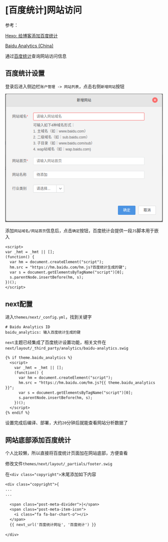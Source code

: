 
# [百度统计]网站访问

参考：

[Hexo: 给博客添加百度统计](https://postgres.fun/20181027203300.html)

[Baidu Analytics (China)](https://theme-next.org/docs/third-party-services/statistics-and-analytics)

通过[百度统计](https://tongji.baidu.com/web/27249108/welcome/login)查询网站访问信息

## 百度统计设置

登录后进入侧边栏`账户管理 -> 网站列表`，点击右侧`新增网站`按钮

![](./imgs/new_website.png)

添加`网站域名/网站首页`信息后，点击`确定`按钮，百度统计会提供一段`JS`脚本用于嵌入

```
<script>
var _hmt = _hmt || [];
(function() {
  var hm = document.createElement("script");
  hm.src = "https://hm.baidu.com/hm.js?百度统计生成的键";
  var s = document.getElementsByTagName("script")[0]; 
  s.parentNode.insertBefore(hm, s);
})();
</script>
```

## next配置

进入`themes/next/_config.yml`，找到关键字

```
# Baidu Analytics ID
baidu_analytics: 输入百度统计生成的键
```

`next`主题已经集成了百度统计设置功能，相关文件在`next/layout/_third_party/analytics/baidu-analytics.swig`

```
{% if theme.baidu_analytics %}
  <script>
    var _hmt = _hmt || [];
    (function() {
      var hm = document.createElement("script");
      hm.src = "https://hm.baidu.com/hm.js?{{ theme.baidu_analytics }}";
      var s = document.getElementsByTagName("script")[0];
      s.parentNode.insertBefore(hm, s);
    })();
  </script>
{% endif %}
```

设置完成后编译、部署，大约`20`分钟后就能查看网站分析数据了

## 网站底部添加百度统计

个人比较懒，所以直接将百度统计页面加在网站底部，方便查看

修改文件`themes/next/layout/_partials/footer.swig`

在`<div class="copyright">`末尾添加如下内容

```
<div class="copyright">{
...
...

  <span class="post-meta-divider">|</span>
  <span class="post-meta-item-icon">
    <i class="fa fa-bar-chart-o"></i>
  </span>
  {{ next_url('百度统计网址', '百度统计') }}

</div>
```

